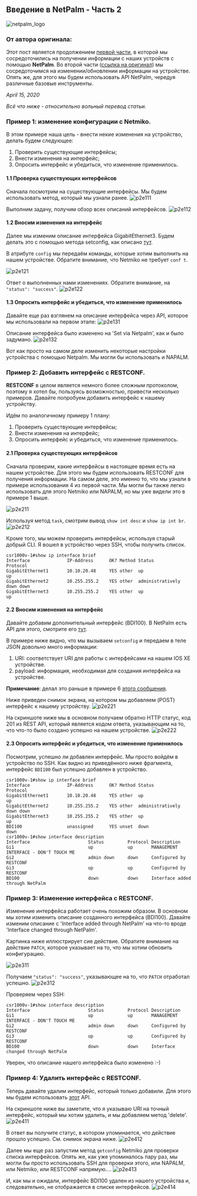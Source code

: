 ## Введение в NetPalm - Часть 2

![netpalm_logo](/images/logo.png)

### От автора оригинала:

Этот пост является продолжением [первой части](https://blog.wimwauters.com/networkprogrammability/2020-04-14_netpalm_introduction_part1/), в которой мы сосредоточились на получении информации с наших устройств с помощью **NetPalm**. Во второй части ([ссылка на оригинал](https://blog.wimwauters.com/networkprogrammability/2020-04-15_netpalm_introduction_part2/)) мы сосредоточимся на изменении/обновлении информации на устройстве. Опять же, для этого мы будем использовать API NetPalm, чередуя различные базовые инструменты.

*April 15, 2020*

*Всё что ниже - относительно вольный перевод статьи.*

### Пример 1: изменение конфигурации с Netmiko.

В этом примере наша цель - внести некие изменения на устройство, делать будем следующее:
1. Проверить существующие интерфейсы;
2. Внести изменения на интерфейс;
3. Опросить интерфейс и убедиться, что изменение применилось.

#### 1.1 Проверка существующих интерфейсов

Сначала посмотрим на существующие интерфейсы. Мы будем использовать метод, который мы узнали ранее.
![p2e111](/images/part2/p2e111.png)

Выполним задачу, получим обзор всех описаний интерфейсов.
![p2e112](/images/part2/p2e112.png)

#### 1.2 Вносим изменения на интерфейс

Далее мы изменим описание интерфейса GigabitEthernet3. Будем делать это с помощью метода setconfig, как описано [тут](https://documenter.getpostman.com/view/2391814/SzYbxcQx?version=latest#c6c4ca08-6ba5-4272-b9cb-457e1a986d57).

В атрибуте `config` мы передаём команды, которые хотим выполнить на нашем устройстве.
Обратите внимание, что Netmiko не требует `conf t`.

![p2e121](/images/part2/p2e121.png)

Ответ о выполненных нами изменениях. Обратите внимание, на `"status": "success"`.
![p2e122](/images/part2/p2e122.png)

#### 1.3 Опросить интерфейс и убедиться, что изменение применилось

Давайте еще раз взглянем на описание интерфейса через API, которое мы использовали на первом этапе:
![p2e131](/images/part2/p2e131.png)

Описание интерфейса было изменено на 'Set via Netpalm', как и было задумано.
![p2e132](/images/part2/p2e132.png)

Вот как просто на самом деле изменить некоторые настройки устройства с помощью Netpalm.
Мы могли бы использовать и NAPALM.

### Пример 2: Добавить интерфейс с RESTCONF.

**RESTCONF** в целом является немного более сложным протоколом, поэтому я хотел бы, пользуясь возможностью, привести несколько примеров. Давайте попробуем добавить интерфейс к нашему устройству.

Идём по аналогичному примеру 1 плану:
1. Проверить существующие интерфейсы;
2. Внести изменения на интерфейс;
3. Опросить интерфейс и убедиться, что изменение применилось.

#### 2.1 Проверка существующих интерфейсов

Сначала проверим, какие интерфейсы в настоящее время есть на нашем устройстве. Для этого мы будем использовать RESTCONF для получения информации. На самом деле, это именно то, что мы узнали в примере использования 4 из первой части. Мы могли бы также легко использовать для этого Netmiko или NAPALM, но мы уже видели это в примере 1 выше.

![p2e211](/images/part2/p2e211.png)

Используя метод `task`, смотрим вывод `show int desc` и `show ip int br`.
![p2e212](/images/part2/p2e212.png)

Кроме того, мы можем проверить интерфейсы, используя старый добрый CLI.
Я вошел в устройство через SSH, чтобы получить список.

```
csr1000v-1#show ip interface brief
Interface              IP-Address      OK? Method Status                Protocol
GigabitEthernet1       10.10.20.48     YES other  up                    up
GigabitEthernet2       10.255.255.2    YES other  administratively down down
GigabitEthernet3       10.255.255.2    YES other  up                    up
```

#### 2.2 Вносим изменения на интерфейс

Давайте добавим дополнительный интерфейс (BDI100). В NetPalm есть API для этого, смотрите его [тут](https://documenter.getpostman.com/view/2391814/SzYbxcQx?version=latest#68da9960-7c95-4045-8a28-15becdb2b104).

В примере ниже видно, что мы вызываем `setconfig` и передаем в теле JSON довольно много информации:

1. URI: соответствует URI для работы с интерфейсами на нашем IOS XE устройстве.
2. payload: информация, необходимая для создания интерфейса на устройстве.

**Примечание**: делал это раньше в примере 6 [этого сообщения](https://blog.wimwauters.com/networkprogrammability/2020-04-03_restconf_introduction_part2/).

Ниже приведен снимок экрана, на котором мы добавляем (POST) интерфейс к нашему устройству.
![p2e221](/images/part2/p2e221.png)

На скриншоте ниже мы в основном получаем обратно HTTP статус, код 201 из REST API, который является кодом ответа, указывающим на то, что что-то было создано успешно на нашем устройстве.
![p2e222](/images/part2/p2e222.png)

#### 2.3 Опросить интерфейс и убедиться, что изменение применилось

Посмотрим, успешно ли добавлен интерфейс. Мы просто войдём в устройство по SSH.
Как видно из приведённого ниже фрагмента, интерфейс `BDI100` был успешно добавлен в устройство.

```
csr1000v-1#show ip interface brief
Interface              IP-Address      OK? Method Status                Protocol
GigabitEthernet1       10.10.20.48     YES other  up                    up
GigabitEthernet2       10.255.255.2    YES other  administratively down down
GigabitEthernet3       10.255.255.2    YES other  up                    up
BDI100                 unassigned      YES unset  down                  down
csr1000v-1#show interface description
Interface                      Status         Protocol Description
Gi1                            up             up       MANAGEMENT INTERFACE - DON'T TOUCH ME
Gi2                            admin down     down     Configured by RESTCONF
Gi3                            up             up       Configured by RESTCONF
BD100                          down           down     Interface added through NetPalm
```

### Пример 3: Изменение интерфейса с RESTCONF.

Изменение интерфейса работает очень похожим образом. В основном мы хотим изменить описание созданного интерфейса (BDI100). Давайте изменим описание с 'Interface added through NetPalm' на что-то вроде 'Interface changed through NetPalm'.

Картинка ниже иллюстрирует сие действие. 
Обратите внимание на действие `PATCH`, которое указывает на то, что мы хотим обновить конфигурацию.

![p2e311](/images/part2/p2e311.png)

Получаем `"status": "success"`, указывающее на то, что `PATCH` отработал успешно.
![p2e312](/images/part2/p2e312.png)

Проверяем через SSH:
```
csr1000v-1#show interface description
Interface                      Status         Protocol Description
Gi1                            up             up       MANAGEMENT INTERFACE - DON'T TOUCH ME
Gi2                            admin down     down     Configured by RESTCONF
Gi3                            up             up       Configured by RESTCONF
BD100                          down           down     Interface changed through NetPalm
```

Уверен, что описание нашего интерфейса было изменено :-)

### Пример 4: Удалить интерфейс с RESTCONF.

Теперь давайте удалим интерфейс, который только добавили. Для этого мы будем использовать [этот](https://documenter.getpostman.com/view/2391814/SzYbxcQx?version=latest#f7c75846-aace-4bc4-ab58-2ec34054b4e6) API.

На скриншоте ниже вы заметите, что я указываю URI на точный интерфейс, который мы хотим удалить, и мы добавляем метод 'delete'.
![p2e411](/images/part2/p2e411.png)

В ответ вы получите статус, в котором упоминается, что действие прошло успешно. См. снимок экрана ниже.
![p2e412](/images/part2/p2e412.png)

Далее мы еще раз запустим метод `getconfig` Netmiko для проверки списка интерфейсов. 
Опять же, как уже упоминалось пару раз, мы могли бы просто использовать SSH для проверки этого, или NAPALM, или Netmiko, или RESTCONF напрямую....
![p2e413](/images/part2/p2e413.png)

И, как мы и ожидали, интерфейс BDI100 удален из нашего устройства и, следовательно, не отображается в списке интерфейсов.
![p2e414](/images/part2/p2e414.png)

